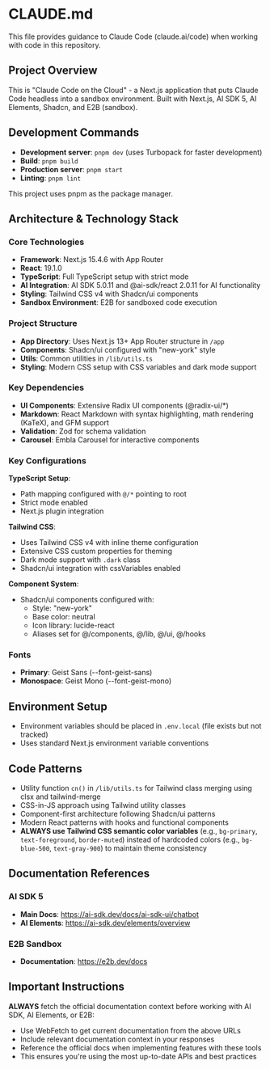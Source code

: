 # CLAUDE.md

This file provides guidance to Claude Code (claude.ai/code) when working with code in this repository.

## Project Overview

This is "Claude Code on the Cloud" - a Next.js application that puts Claude Code headless into a sandbox environment. Built with Next.js, AI SDK 5, AI Elements, Shadcn, and E2B (sandbox).

## Development Commands

- **Development server**: `pnpm dev` (uses Turbopack for faster development)
- **Build**: `pnpm build`  
- **Production server**: `pnpm start`
- **Linting**: `pnpm lint`

This project uses pnpm as the package manager.

## Architecture & Technology Stack

### Core Technologies
- **Framework**: Next.js 15.4.6 with App Router
- **React**: 19.1.0
- **TypeScript**: Full TypeScript setup with strict mode
- **AI Integration**: AI SDK 5.0.11 and @ai-sdk/react 2.0.11 for AI functionality
- **Styling**: Tailwind CSS v4 with Shadcn/ui components
- **Sandbox Environment**: E2B for sandboxed code execution

### Project Structure
- **App Directory**: Uses Next.js 13+ App Router structure in `/app`
- **Components**: Shadcn/ui configured with "new-york" style
- **Utils**: Common utilities in `/lib/utils.ts`
- **Styling**: Modern CSS setup with CSS variables and dark mode support

### Key Dependencies
- **UI Components**: Extensive Radix UI components (@radix-ui/*)
- **Markdown**: React Markdown with syntax highlighting, math rendering (KaTeX), and GFM support
- **Validation**: Zod for schema validation
- **Carousel**: Embla Carousel for interactive components

### Key Configurations

**TypeScript Setup**: 
- Path mapping configured with `@/*` pointing to root
- Strict mode enabled
- Next.js plugin integration

**Tailwind CSS**:
- Uses Tailwind CSS v4 with inline theme configuration  
- Extensive CSS custom properties for theming
- Dark mode support with `.dark` class
- Shadcn/ui integration with cssVariables enabled

**Component System**:
- Shadcn/ui components configured with:
  - Style: "new-york"
  - Base color: neutral
  - Icon library: lucide-react
  - Aliases set for @/components, @/lib, @/ui, @/hooks

### Fonts
- **Primary**: Geist Sans (--font-geist-sans)
- **Monospace**: Geist Mono (--font-geist-mono)

## Environment Setup
- Environment variables should be placed in `.env.local` (file exists but not tracked)
- Uses standard Next.js environment variable conventions

## Code Patterns
- Utility function `cn()` in `/lib/utils.ts` for Tailwind class merging using clsx and tailwind-merge
- CSS-in-JS approach using Tailwind utility classes
- Component-first architecture following Shadcn/ui patterns
- Modern React patterns with hooks and functional components
- **ALWAYS use Tailwind CSS semantic color variables** (e.g., `bg-primary`, `text-foreground`, `border-muted`) instead of hardcoded colors (e.g., `bg-blue-500`, `text-gray-900`) to maintain theme consistency

## Documentation References

### AI SDK 5
- **Main Docs**: https://ai-sdk.dev/docs/ai-sdk-ui/chatbot
- **AI Elements**: https://ai-sdk.dev/elements/overview

### E2B Sandbox
- **Documentation**: https://e2b.dev/docs

## Important Instructions

**ALWAYS** fetch the official documentation context before working with AI SDK, AI Elements, or E2B:
- Use WebFetch to get current documentation from the above URLs
- Include relevant documentation context in your responses
- Reference the official docs when implementing features with these tools
- This ensures you're using the most up-to-date APIs and best practices